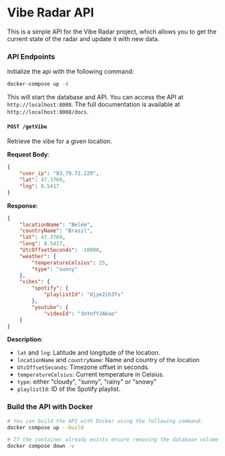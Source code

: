 # Vibe Radar API

This is a simple API for the Vibe Radar project, which allows you to get the current state of the radar and update it with new data.

### API Endpoints

Initialize the api with the following command:
```bash
docker-compose up -d
```
This will start the database and API. You can access the API at `http://localhost:8008`.
The full documentation is available at `http://localhost:8008/docs`.

#### `POST /getVibe`
Retrieve the vibe for a given location.

**Request Body**:
```json
{
    "user_ip": "83.79.72.229",
    "lat": 47.3769,
    "lng": 8.5417
}
```

**Response**:
```json
{
    "locationName": "Belém",
    "countryName": "Brasil",
    "lat": 47.3769,
    "long": 8.5417,
    "UtcOffsetSeconds": -10800,
    "weather": {
        "temperatureCelsius": 25,
        "type": "sunny"
    },
    "vibes": {
        "spotify": {
            "playlistId": "djye2ih3fs"
        },
        "youtube": {
            "videoId": "3nYnfYJAkao"
    }
}
```

**Description**:
- `lat` and `lng`: Latitude and longitude of the location.
- `locationName` and `countryName`: Name and country of the location
- `UtcOffsetSeconds`: Timezone offset in seconds.
- `temperatureCelsius`: Current temperature in Celsius.
- `type`: either "cloudy", "sunny", "rainy" or "snowy"
- `playlistId`: ID of the Spotify playlist.


### Build the API with Docker 
```bash
# You can build the API with Docker using the following command:
docker compose up --build

# If the container already exists ensure removing the database volume
docker compose down -v

```
